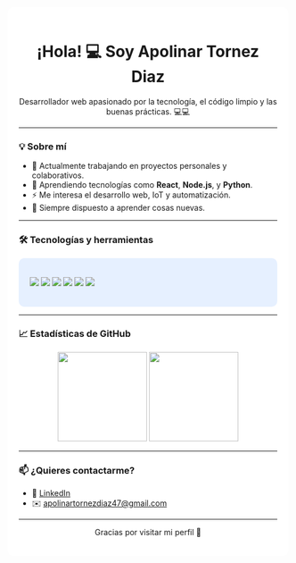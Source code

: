 <div style="background-color: white; padding: 20px; border-radius: 10px;">

<h1 align="center">¡Hola! 💻 Soy Apolinar Tornez Diaz</h1>

<p align="center">
  Desarrollador web apasionado por la tecnología, el código limpio y las buenas prácticas. 💻💻
</p>

---

### 💡 Sobre mí

- 🔭 Actualmente trabajando en proyectos personales y colaborativos.
- 🌱 Aprendiendo tecnologías como **React**, **Node.js**, y **Python**.
- ⚡ Me interesa el desarrollo web, IoT y automatización.
- 🧠 Siempre dispuesto a aprender cosas nuevas.

---

### 🛠️ Tecnologías y herramientas

<div style="background-color: #e6f0ff; padding: 20px; border-radius: 10px;">

<p>
  <img src="https://img.shields.io/badge/HTML5-E34F26?style=for-the-badge&logo=html5&logoColor=white">
  <img src="https://img.shields.io/badge/CSS3-1572B6?style=for-the-badge&logo=css3&logoColor=white">
  <img src="https://img.shields.io/badge/JavaScript-F7DF1E?style=for-the-badge&logo=javascript&logoColor=black">
  <img src="https://img.shields.io/badge/Python-3776AB?style=for-the-badge&logo=python&logoColor=white">
  <img src="https://img.shields.io/badge/PHP-777BB4?style=for-the-badge&logo=php&logoColor=white">
  <img src="https://img.shields.io/badge/Git-F05032?style=for-the-badge&logo=git&logoColor=white">
</p>

</div>

---

### 📈 Estadísticas de GitHub

<p align="center">
  <img src="https://github-readme-stats.vercel.app/api?username=INGTornezDiaz&show_icons=true&theme=tokyonight" height="160">
  <img src="https://github-readme-stats.vercel.app/api/top-langs/?username=INGTornezDiaz&layout=compact&theme=tokyonight" height="160">
</p>

---

### 📫 ¿Quieres contactarme?

- 💼 [LinkedIn](https://www.linkedin.com/in/apolinar-tornez-diaz-515825267)
- ✉️ apolinartornezdiaz47@gmail.com

---

<p align="center">Gracias por visitar mi perfil 💙</p>

</div>
